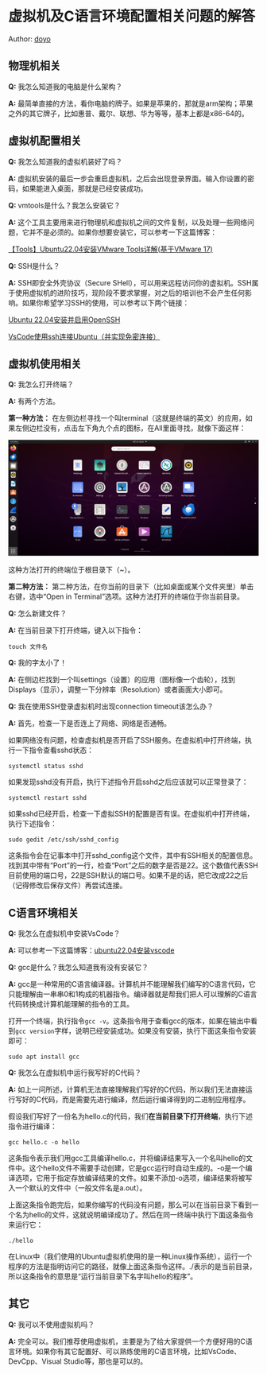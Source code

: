 # 虚拟机及C语言环境配置相关问题的解答

Author: [doyo](https://github.com/doyo2024)

## 物理机相关

**Q:** 我怎么知道我的电脑是什么架构？

**A:** 最简单直接的方法，看你电脑的牌子。如果是苹果的，那就是arm架构；苹果之外的其它牌子，比如惠普、戴尔、联想、华为等等，基本上都是x86-64的。

## 虚拟机配置相关

**Q:** 我怎么知道我的虚拟机装好了吗？

**A:** 虚拟机安装的最后一步会重启虚拟机，之后会出现登录界面。输入你设置的密码，如果能进入桌面，那就是已经安装成功。

**Q:** vmtools是什么？我怎么安装它？

**A:** 这个工具主要用来进行物理机和虚拟机之间的文件复制，以及处理一些网络问题，它并不是必须的。如果你想要安装它，可以参考一下这篇博客：

[【Tools】Ubuntu22.04安装VMware Tools详解(基于VMware 17)](https://blog.csdn.net/dengjin20104042056/article/details/131737193)

**Q:** SSH是什么？

**A:** SSH即安全外壳协议（Secure SHell），可以用来远程访问你的虚拟机。SSH属于使用虚拟机的进阶技巧，现阶段不要求掌握，对之后的培训也不会产生任何影响。如果你希望学习SSH的使用，可以参考以下两个链接：

[Ubuntu 22.04安装并启用OpenSSH](https://cn.linux-console.net/?p=14853)

[VsCode使用ssh连接Ubuntu（并实现免密连接）](https://blog.csdn.net/qq_47771099/article/details/134477508)


## 虚拟机使用相关

**Q:** 我怎么打开终端？

**A:** 有两个方法。

**第一种方法：** 在左侧边栏寻找一个叫terminal（这就是终端的英文）的应用，如果左侧边栏没有，点击左下角九个点的图标，在All里面寻找，就像下面这样：

![图片](/posts/2024/image/q&a_1/terminal1.png)

这种方法打开的终端位于根目录下（~）。

**第二种方法：** 第二种方法，在你当前的目录下（比如桌面或某个文件夹里）单击右键，选中“Open in Terminal”选项。这种方法打开的终端位于你当前目录。

**Q:** 怎么新建文件？

**A:** 在当前目录下打开终端，键入以下指令：

```shell
touch 文件名
```

**Q:** 我的字太小了！

**A:** 在侧边栏找到一个叫settings（设置）的应用（图标像一个齿轮），找到Displays（显示），调整一下分辨率（Resolution）或者画面大小即可。

**Q:** 我在使用SSH登录虚拟机时出现connection timeout该怎么办？

**A:** 首先，检查一下是否连上了网络、网络是否通畅。

如果网络没有问题，检查虚拟机是否开启了SSH服务。在虚拟机中打开终端，执行一下指令查看sshd状态：

```shell
systemctl status sshd
```

如果发现sshd没有开启，执行下述指令开启sshd之后应该就可以正常登录了：

```shell
systemctl restart sshd
```

如果sshd已经开启，检查一下虚拟SSH的配置是否有误。在虚拟机中打开终端，执行下述指令：

```shell
sudo gedit /etc/ssh/sshd_config
```

这条指令会在记事本中打开sshd_config这个文件，其中有SSH相关的配置信息。找到其中带有“Port”的一行，检查“Port”之后的数字是否是22。这个数值代表SSH目前使用的端口号，22是SSH默认的端口号。如果不是的话，把它改成22之后（记得修改后保存文件）再尝试连接。

## C语言环境相关

**Q:** 我怎么在虚拟机中安装VsCode？

**A:** 可以参考一下这篇博客：[ubuntu22.04安装vscode](https://blog.csdn.net/iiloveChina/article/details/139294306)

**Q:** gcc是什么？我怎么知道我有没有安装它？

**A:** gcc是一种常用的C语言编译器。计算机并不能理解我们编写的C语言代码，它只能理解由一串串0和1构成的机器指令。编译器就是帮我们把人可以理解的C语言代码转换成计算机能理解的指令的工具。

打开一个终端，执行指令`gcc -v`。这条指令用于查看gcc的版本，如果在输出中看到`gcc version`字样，说明已经安装成功。如果没有安装，执行下面这条指令安装即可：

```shell
sudo apt install gcc
```

**Q:** 我怎么在虚拟机中运行我写好的C代码？

**A:** 如上一问所述，计算机无法直接理解我们写好的C代码，所以我们无法直接运行写好的C代码，而是需要先进行编译，然后运行编译得到的二进制应用程序。

假设我们写好了一份名为hello.c的代码，我们**在当前目录下打开终端**，执行下述指令进行编译：

```shell
gcc hello.c -o hello
```

这条指令表示我们用gcc工具编译hello.c，并将编译结果写入一个名叫hello的文件中。这个hello文件不需要手动创建，它是gcc运行时自动生成的。-o是一个编译选项，它用于指定存放编译结果的文件。如果不添加-o选项，编译结果将被写入一个默认的文件中（一般文件名是a.out）。

上面这条指令跑完后，如果你编写的代码没有问题，那么可以在当前目录下看到一个名为hello的文件，这就说明编译成功了。然后在同一终端中执行下面这条指令来运行它：

```shell
./hello
```

在Linux中（我们使用的Ubuntu虚拟机使用的是一种Linux操作系统），运行一个程序的方法是指明访问它的路径，就像上面这条指令这样。./表示的是当前目录，所以这条指令的意思是“运行当前目录下名字叫hello的程序”。

## 其它

**Q:** 我可以不使用虚拟机吗？

**A:** 完全可以。我们推荐使用虚拟机，主要是为了给大家提供一个方便好用的C语言环境。如果你有其它配置好、可以熟练使用的C语言环境，比如VsCode、DevCpp、Visual Studio等，那也是可以的。
